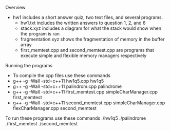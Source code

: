 Overview
- hw1 includes a short answer quiz, two text files, and several programs.
  - hw1.txt includes the written answers to question 1, 2, and 6
  - stack.xyz includes a diagram for what the stack would show when the 
  program is ran
  - fragmentation.xyz shows the fragmentation of memory in the buffer 
  array
  - first_memtest.cpp and second_memtest.cpp are programs that execute 
  simple and flexible memory managers respectively

Running the programs
- To compile the cpp files use these commands
- g++ -g -Wall -std=c++11 hw1q5.cpp hw1q5
- g++ -g -Wall -std=c++11 palindrom.cpp palindrome
- g++ -g -Wall -std=c++11 first_memtest.cpp simpleCharManager.cpp 
first_memtest
- g++ -g -Wall -std=c++11 second_memtest.cpp simpleCharManager.cpp 
flexCharManager.cpp second_memtest

To run these programs use these commands
./hw1q5
./palindrome
./first_memtest
./second_memtest


